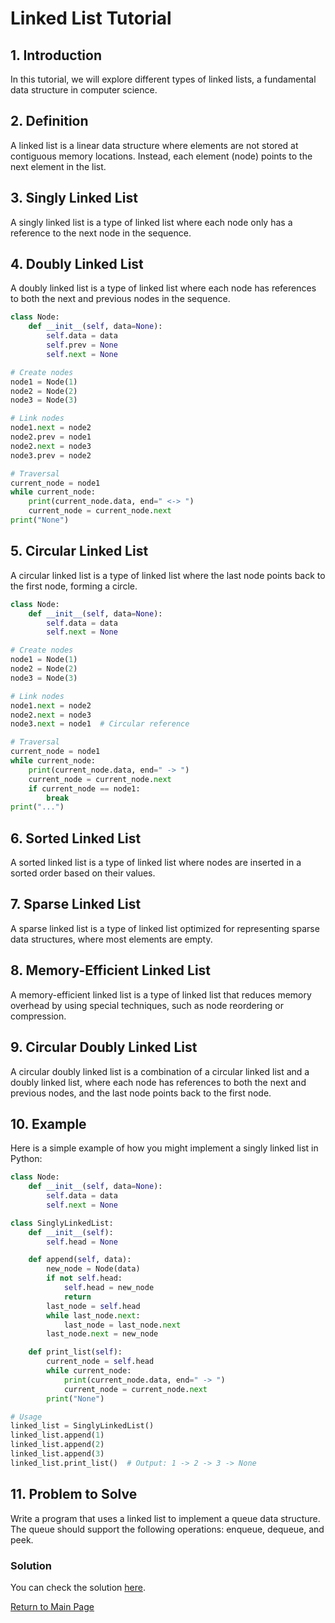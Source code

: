 # Linked List Tutorial

## 1. Introduction

In this tutorial, we will explore different types of linked lists, a fundamental data structure in computer science.

## 2. Definition

A linked list is a linear data structure where elements are not stored at contiguous memory locations. Instead, each element (node) points to the next element in the list.

## 3. Singly Linked List

A singly linked list is a type of linked list where each node only has a reference to the next node in the sequence.

## 4. Doubly Linked List

A doubly linked list is a type of linked list where each node has references to both the next and previous nodes in the sequence.
```python
class Node:
    def __init__(self, data=None):
        self.data = data
        self.prev = None
        self.next = None

# Create nodes
node1 = Node(1)
node2 = Node(2)
node3 = Node(3)

# Link nodes
node1.next = node2
node2.prev = node1
node2.next = node3
node3.prev = node2

# Traversal
current_node = node1
while current_node:
    print(current_node.data, end=" <-> ")
    current_node = current_node.next
print("None")
```
## 5. Circular Linked List

A circular linked list is a type of linked list where the last node points back to the first node, forming a circle.
```python
class Node:
    def __init__(self, data=None):
        self.data = data
        self.next = None

# Create nodes
node1 = Node(1)
node2 = Node(2)
node3 = Node(3)

# Link nodes
node1.next = node2
node2.next = node3
node3.next = node1  # Circular reference

# Traversal
current_node = node1
while current_node:
    print(current_node.data, end=" -> ")
    current_node = current_node.next
    if current_node == node1:
        break
print("...")
```
## 6. Sorted Linked List

A sorted linked list is a type of linked list where nodes are inserted in a sorted order based on their values.

## 7. Sparse Linked List

A sparse linked list is a type of linked list optimized for representing sparse data structures, where most elements are empty.

## 8. Memory-Efficient Linked List

A memory-efficient linked list is a type of linked list that reduces memory overhead by using special techniques, such as node reordering or compression.

## 9. Circular Doubly Linked List

A circular doubly linked list is a combination of a circular linked list and a doubly linked list, where each node has references to both the next and previous nodes, and the last node points back to the first node.

## 10. Example

Here is a simple example of how you might implement a singly linked list in Python:

```python
class Node:
    def __init__(self, data=None):
        self.data = data
        self.next = None

class SinglyLinkedList:
    def __init__(self):
        self.head = None

    def append(self, data):
        new_node = Node(data)
        if not self.head:
            self.head = new_node
            return
        last_node = self.head
        while last_node.next:
            last_node = last_node.next
        last_node.next = new_node

    def print_list(self):
        current_node = self.head
        while current_node:
            print(current_node.data, end=" -> ")
            current_node = current_node.next
        print("None")

# Usage
linked_list = SinglyLinkedList()
linked_list.append(1)
linked_list.append(2)
linked_list.append(3)
linked_list.print_list()  # Output: 1 -> 2 -> 3 -> None
```
## 11. Problem to Solve

Write a program that uses a linked list to implement a queue data structure. The queue should support the following operations: enqueue, dequeue, and peek.

### Solution

You can check the solution [here](solution-2.py).

[Return to Main Page](0-Welcome.md)
